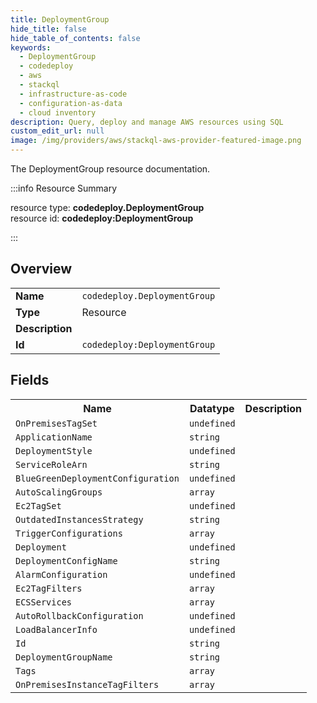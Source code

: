 ```yaml
---
title: DeploymentGroup
hide_title: false
hide_table_of_contents: false
keywords:
  - DeploymentGroup
  - codedeploy
  - aws
  - stackql
  - infrastructure-as-code
  - configuration-as-data
  - cloud inventory
description: Query, deploy and manage AWS resources using SQL
custom_edit_url: null
image: /img/providers/aws/stackql-aws-provider-featured-image.png
---
```

The DeploymentGroup resource documentation.

:::info Resource Summary

<div class="row">
<div class="providerDocColumn">
<span>resource type:&nbsp;<b>codedeploy.DeploymentGroup</b></span><br />
<span>resource id:&nbsp;<b>codedeploy:DeploymentGroup</b></span><br />
</div>
</div>

:::

## Overview
<table><tbody>
<tr><td><b>Name</b></td><td><code>codedeploy.DeploymentGroup</code></td></tr>
<tr><td><b>Type</b></td><td>Resource</td></tr>
<tr><td><b>Description</b></td><td></td></tr>
<tr><td><b>Id</b></td><td><code>codedeploy:DeploymentGroup</code></td></tr>
</tbody></table>

## Fields
<table><tbody>
<tr><th>Name</th><th>Datatype</th><th>Description</th></tr>
<tr><td><code>OnPremisesTagSet</code></td><td><code>undefined</code></td><td></td></tr><tr><td><code>ApplicationName</code></td><td><code>string</code></td><td></td></tr><tr><td><code>DeploymentStyle</code></td><td><code>undefined</code></td><td></td></tr><tr><td><code>ServiceRoleArn</code></td><td><code>string</code></td><td></td></tr><tr><td><code>BlueGreenDeploymentConfiguration</code></td><td><code>undefined</code></td><td></td></tr><tr><td><code>AutoScalingGroups</code></td><td><code>array</code></td><td></td></tr><tr><td><code>Ec2TagSet</code></td><td><code>undefined</code></td><td></td></tr><tr><td><code>OutdatedInstancesStrategy</code></td><td><code>string</code></td><td></td></tr><tr><td><code>TriggerConfigurations</code></td><td><code>array</code></td><td></td></tr><tr><td><code>Deployment</code></td><td><code>undefined</code></td><td></td></tr><tr><td><code>DeploymentConfigName</code></td><td><code>string</code></td><td></td></tr><tr><td><code>AlarmConfiguration</code></td><td><code>undefined</code></td><td></td></tr><tr><td><code>Ec2TagFilters</code></td><td><code>array</code></td><td></td></tr><tr><td><code>ECSServices</code></td><td><code>array</code></td><td></td></tr><tr><td><code>AutoRollbackConfiguration</code></td><td><code>undefined</code></td><td></td></tr><tr><td><code>LoadBalancerInfo</code></td><td><code>undefined</code></td><td></td></tr><tr><td><code>Id</code></td><td><code>string</code></td><td></td></tr><tr><td><code>DeploymentGroupName</code></td><td><code>string</code></td><td></td></tr><tr><td><code>Tags</code></td><td><code>array</code></td><td></td></tr><tr><td><code>OnPremisesInstanceTagFilters</code></td><td><code>array</code></td><td></td></tr>
</tbody></table>